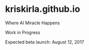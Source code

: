 # kriskirla.github.io
Where AI Miracle Happens

Work in Progress

Expected beta launch: August 12, 2017
